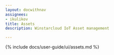 ```yaml
---
layout: docwithnav
assignees:
- ikulikov
title: Assets
description: Winstarcloud IoT Asset management

---
```


{% include docs/user-guide/ui/assets.md %}